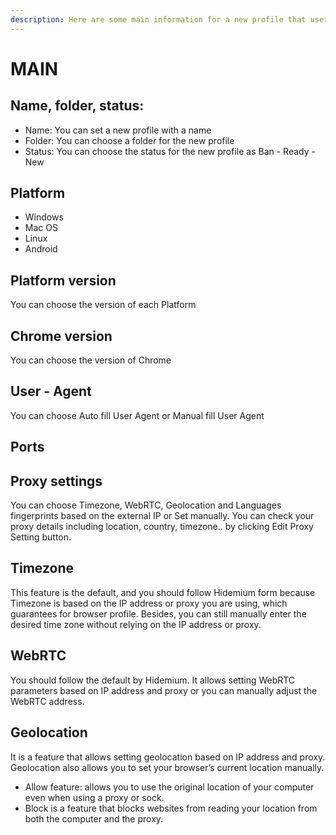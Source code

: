 ```yaml
---
description: Here are some main information for a new profile that users need to fill in
---
```


# MAIN

## Name, folder, status:

* Name: You can set a new profile with a name
* Folder: You can choose a folder for the new profile
* Status: You can choose the status for the new profile as Ban - Ready - New

## Platform

* Windows&#x20;
* Mac OS&#x20;
* Linux&#x20;
* Android

## Platform version

You can choose the version of each Platform

## Chrome version

You can choose the version of Chrome&#x20;

## User - Agent

You can choose Auto fill User Agent or Manual fill User Agent

## Ports

## Proxy settings

You can choose Timezone, WebRTC, Geolocation and Languages fingerprints based on the external IP or Set manually. You can check your proxy details including location, country, timezone.. by clicking Edit Proxy Setting button.

## Timezone

This feature is the default, and you should follow Hidemium form because Timezone is based on the IP address or proxy you are using, which guarantees for browser profile. Besides, you can still manually enter the desired time zone without relying on the IP address or proxy.

## **WebRTC**

You should follow the default by Hidemium. It allows setting WebRTC parameters based on IP address and proxy or you can manually adjust the WebRTC address.

## **Geolocation**

It is a feature that allows setting geolocation based on IP address and proxy. Geolocation also allows you to set your browser’s current location manually.&#x20;

* Allow feature: allows you to use the original location of your computer even when using a proxy or sock.
* Block is a feature that blocks websites from reading your location from both the computer and the proxy.
